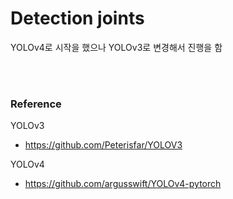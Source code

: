 # Detection joints

YOLOv4로 시작을 했으나 YOLOv3로 변경해서 진행을 함


<br/>
<br/>

### Reference

YOLOv3

- https://github.com/Peterisfar/YOLOV3

YOLOv4

- https://github.com/argusswift/YOLOv4-pytorch

